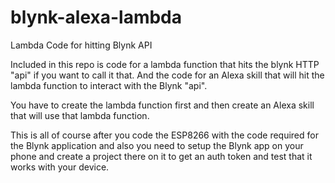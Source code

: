 # blynk-alexa-lambda
Lambda Code for hitting Blynk API

Included in this repo is code for a lambda function that hits the blynk HTTP "api" if you want to call it that. And the code for an Alexa skill that will hit the lambda function to interact with the Blynk "api".

You have to create the lambda function first and then create an Alexa skill that will use that lambda function. 

This is all of course after you code the ESP8266 with the code required for the Blynk application and also you need to setup the Blynk app on your phone and create a project there on it to get an auth token and test that it works with your device. 
